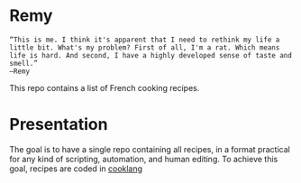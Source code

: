 # Remy



    “This is me. I think it's apparent that I need to rethink my life a little bit. What's my problem? First of all, I'm a rat. Which means life is hard. And second, I have a highly developed sense of taste and smell.”
    ―Remy

This repo contains a list of French cooking recipes.

# Presentation
The goal is to have a single repo containing all recipes, in a format practical for any kind of scripting, automation, and human editing. To achieve this goal, recipes are coded in [cooklang](https://cooklang.org/)
